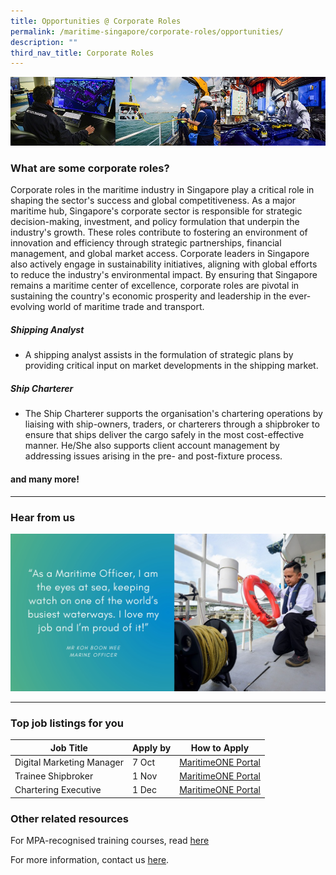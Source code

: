 ```yaml
---
title: Opportunities @ Corporate Roles
permalink: /maritime-singapore/corporate-roles/opportunities/
description: ""
third_nav_title: Corporate Roles
---
```

![](/images/mpa_offshore_careers.jfif)

### What are some corporate roles?

Corporate roles in the maritime industry in Singapore play a critical role in shaping the sector's success and global competitiveness. As a major maritime hub, Singapore's corporate sector is responsible for strategic decision-making, investment, and policy formulation that underpin the industry's growth. These roles contribute to fostering an environment of innovation and efficiency through strategic partnerships, financial management, and global market access. Corporate leaders in Singapore also actively engage in sustainability initiatives, aligning with global efforts to reduce the industry's environmental impact. By ensuring that Singapore remains a maritime center of excellence, corporate roles are pivotal in sustaining the country's economic prosperity and leadership in the ever-evolving world of maritime trade and transport.

##### Shipping Analyst
* A shipping analyst assists in the formulation of strategic plans by providing critical input on market developments in the shipping market.


##### Ship Charterer
* The Ship Charterer supports the organisation's chartering operations by liaising with ship-owners, traders, or charterers through a shipbroker to ensure that ships deliver the cargo safely in the most cost-effective manner. He/She also supports client account management by addressing issues arising in the pre- and post-fixture process.

#### and many more!
 
 <hr>

### Hear from us
![](/images/sample%20profiling%20quote.jpeg)

 <hr>

### Top job listings for you

| Job Title | Apply by | How to Apply |
| -------- | -------- | -------- |
| Digital Marketing Manager | 7 Oct | [MaritimeONE Portal](https://www.maritimeone.sg/job-detail/SIA7842LBH4EIX2QQQI4) |
| Trainee Shipbroker | 1 Nov |[MaritimeONE Portal](https://www.maritimeone.sg/job-detail/NWTS3QBNYW279BTSEM82) |
| Chartering Executive | 1 Dec |[MaritimeONE Portal](https://www.maritimeone.sg/job-detail/SGGYEETBCR75PRDW4AC0) |


 
### Other related resources
For MPA-recognised training courses, read [here](https://www.mpa.gov.sg/singapore-registry-of-ships/seafarer-training-and-certification/training-courses)

For more information, contact us [here](/contact-us/).